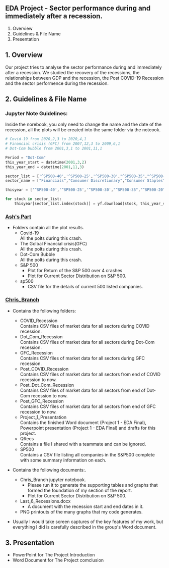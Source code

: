 ## EDA Project - Sector performance during and immediately after a recession.
1. Overview<br />
2. Guidelines & File Name<br />
3. Presentation<br />

## 1. Overview
Our project tries to analyse the sector performance during and immediately after a recession. We studied the recovery of the recessions, the relationships between GDP and the recession, the Post COVID-19 Recession and the sector performence during the recession.

## 2. Guidelines & File Name
### Jupyter Note Guidelines:<br />
Inside the norebook, you only need to change the name and the date of the recession, all the plots will be created into the same folder via the noteook.<br />
  ``` python
  # Covid-19 from 2020,2,3 to 2020,4,1
  # Financial crisis (GFC) from 2007,12,3 to 2009,6,1
  # Dot-Com bubble from 2001,3,1 to 2001,11,1

  Period = "Dot-Com"
  this_year_start = datetime(2001,3,2)
  this_year_end = datetime(2001,11,3)

  sector_list = ['^SP500-40','^SP500-25','^SP500-30',"^SP500-35","^SP500-20","^SP500-45","^SP500-15","^SP500-60","^SP500-50","^SP500-55","^GSPE"]
  sector_name = ["Financials","Consumer Discretionary","Consumer Staples","Health","Industrials","Information Tech","Materials","Real Estate","Tele Services","Utilities","Energy"]

  thisyear = ['^SP500-40','^SP500-25','^SP500-30',"^SP500-35","^SP500-20","^SP500-45","^SP500-15","^SP500-60","^SP500-50","^SP500-55","^GSPE"]

  for stock in sector_list: 
      thisyear[sector_list.index(stock)] = yf.download(stock, this_year_start, this_year_end)
  ```
### [Ash's Part](https://github.com/MAICATRAN/Group_Project1/tree/main/Ash's%20Part)
- Folders contain all the plot results.<br />
   - Covid-19<br />
      All the polts during this crash.<br />
   - The Golbal Financial crisis(GFC)<br />
      All the polts during this crash.<br />
   - Dot-Com Bubble<br />
      All the polts during this crash.<br />
   - S&P 500<br />
     - Plot for Return of the S&P 500 over 4 crashes <br />
     - Plot for Current Sector Distribution on S&P 500.<br />
   - sp500<br />
     - CSV file for the details of current 500 listed companies.<br />

### [Chris_Branch](https://github.com/MAICATRAN/Group_Project1/tree/main/Chris_Branch)
- Contains the following folders:<br />
   - COVID_Recession<br />
      Contains CSV files of market data for all sectors during COVID recession.<br />
   - Dot_Com_Recession<br />
      Contains CSV files of market data for all sectors during Dot-Com recession.<br />
   - GFC_Recession<br />
      Contains CSV files of market data for all sectors during GFC recession.<br />
   - Post_COVID_Recession<br />
      Contains CSV files of market data for all sectors from end of COVID recession to now.<br />
   - Post_Dot_Com_Recession<br />
      Contains CSV files of market data for all sectors from end of Dot-Com recession to now.<br />
   - Post_GFC_Recession<br />
      Contains CSV files of market data for all sectors from end of GFC recession to now.<br />
   - Project_1_Presentation<br />
      Contains the finished Word document (Project 1 - EDA Final), Powerpoint presentation (Project 1 - EDA Final) and drafts for this project.<br />
   - QRecs<br />
      Contains a file I shared with a teammate and can be ignored.<br />
   - SP500<br />
      Contains a CSV file listing all companies in the S&P500 complete with some summary information on each.<br />
      
      
- Contains the following documents:.<br />
   - Chris_Branch jupyter notebook.<br />
     - Please run it to generate the supporting tables and graphs that formed the foundation of my section of the report. <br />
     - Plot for Current Sector Distribution on S&P 500.<br />
   - Last_6_Recessions.docx<br />
     - A document with the recession start and end dates in it.<br />
   - PNG printouts of the many graphs that my code generates.<br />

- Usually I would take screen captures of the key features of my work, but everything I did is carefully described in the group's Word document.<br />

## 3. Presentation
- PowerPoint for The Project Introduction<br />
- Word Document for The Project comclusion<br />
